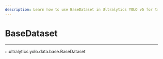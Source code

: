 ```yaml
---
description: Learn how to use BaseDataset in Ultralytics YOLO v5 for training and inference. Fine-tune or create custom datasets with ease.
---
```


# BaseDataset
---
:::ultralytics.yolo.data.base.BaseDataset
<br><br>